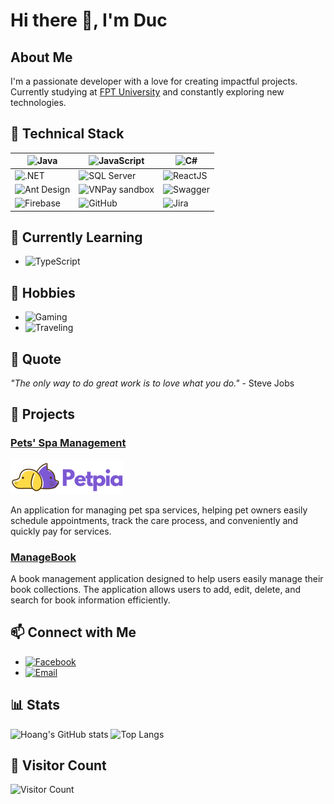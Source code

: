 

# Hi there 👋, I'm Duc


## About Me
I'm a passionate developer with a love for creating impactful projects. Currently studying at [FPT University](https://fpt.edu.vn) and constantly exploring new technologies.

## 🔧 Technical Stack

| ![Java](https://img.shields.io/badge/-Java-007396?style=flat-square&logo=java&logoColor=white) | ![JavaScript](https://img.shields.io/badge/-JavaScript-F7DF1E?style=flat-square&logo=javascript&logoColor=black) | ![C#](https://img.shields.io/badge/-C%23-239120?style=flat-square&logo=c-sharp&logoColor=white) |
|---|---|---|
| ![.NET](https://img.shields.io/badge/-.NET-512BD4?style=flat-square&logo=dotnet&logoColor=white) | ![SQL Server](https://img.shields.io/badge/-SQL%20Server-CC2927?style=flat-square&logo=microsoft-sql-server&logoColor=white) | ![ReactJS](https://img.shields.io/badge/-ReactJS-61DAFB?style=flat-square&logo=react&logoColor=black) |
| ![Ant Design](https://img.shields.io/badge/-Ant%20Design-0170FE?style=flat-square&logo=ant-design&logoColor=white) | ![VNPay sandbox](https://img.shields.io/badge/-VNPay%20sandbox-002147?style=flat-square&logo=vnpay&logoColor=white) | ![Swagger](https://img.shields.io/badge/-Swagger-85EA2D?style=flat-square&logo=swagger&logoColor=black) |
| ![Firebase](https://img.shields.io/badge/-Firebase-FFCA28?style=flat-square&logo=firebase&logoColor=black) | ![GitHub](https://img.shields.io/badge/-GitHub-181717?style=flat-square&logo=github&logoColor=white) | ![Jira](https://img.shields.io/badge/-Jira-0052CC?style=flat-square&logo=jira&logoColor=white) |

## 🌱 Currently Learning
- ![TypeScript](https://img.shields.io/badge/-TypeScript-007ACC?style=flat-square&logo=typescript&logoColor=white)

## 🎨 Hobbies
- ![Gaming](https://img.shields.io/badge/-Gaming-107C10?style=flat-square&logo=xbox&logoColor=white)
- ![Traveling](https://img.shields.io/badge/-Traveling-FF9800?style=flat-square&logo=airplane&logoColor=white)

## 💬 Quote
*"The only way to do great work is to love what you do."* - Steve Jobs

## 📘 Projects
### [Pets' Spa Management](https://github.com/namle23kjd/N5_NET1806)
![Project Screenshot](https://raw.githubusercontent.com/hoanghh2003/hoanghh2003/main/assets/pets-spa-management.png)

An application for managing pet spa services, helping pet owners easily schedule appointments, track the care process, and conveniently and quickly pay for services.

### [ManageBook](https://github.com/hoanghh2003/AssPRN212)
A book management application designed to help users easily manage their book collections. The application allows users to add, edit, delete, and search for book information efficiently.

## 📫 Connect with Me
- [![Facebook](https://img.shields.io/badge/Facebook-1877F2?style=flat-square&logo=facebook&logoColor=white)](https://www.facebook.com/2010.HaHuyHoanglacuaai.2003)
- [![Email](https://img.shields.io/badge/Email-D14836?style=flat-square&logo=gmail&logoColor=white)](mailto:hoangvv111@gmail.com)

## 📊 Stats
![Hoang's GitHub stats](https://github-readme-stats.vercel.app/api?username=hoanghh2003&show_icons=true&theme=radical)
![Top Langs](https://github-readme-stats.vercel.app/api/top-langs/?username=hoanghh2003&layout=compact&theme=radical)

## 👀 Visitor Count
![Visitor Count](https://profile-counter.glitch.me/hoanghh2003/count.svg)
